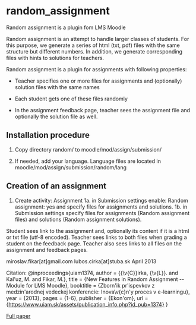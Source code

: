# random_assignment
Random assignment is a plugin fom LMS Moodle

Random assignment is an attempt to handle larger classes of students.
For this purpose, we generate a series of html (txt, pdf) files with the
same structure but different numbers. In addition, we generate
corresponding files with hints to solutions for teachers.

Random assignment is a plugin for assignments with following
properties:

- Teacher specifies one or more files for
  assignments and (optionally) solution files with the same names

- Each student gets one of these files randomly 

- In the assignment feedback page, teacher sees the assignment file
  and optionally the solution file as well.

## Installation procedure

1. Copy directory random/ to moodle/mod/assign/submission/

2. If needed, add your language. Language files are located in
   moodle/mod/assign/submission/random/lang

## Creation of an assignment

1. Create activity: Assignment 
1a. in Submission settings enable: Random assignment: yes and specify files for assignments and solutions.
1b. in Submission settings specify files for assignments (Random assignment files) and solutions (Random assignment solutions).

Student sees link to the assignment and, optionally its content if it
is a html or txt file (utf-8 encoded). Teacher sees links to both files when grading 
a student on the feedback page. Teacher also sees links to all files 
on the assignment and feedback pages.


miroslav.fikar[at]gmail.com
lubos.cirka[at]stuba.sk
April 2013

Citation:
@inproceedings{uiam1374,
author	 = 	{{\v{C}}irka, {\v{L}}. and Kal\'uz, M. and Fikar, M.},
title	 = 	{New Features in Random Assignment -- Module for LMS Moodle},
booktitle	 = 	{Zborn\'ik pr\'ispevkov z medzin\'arodnej vedeckej konferencie: Inova\v{c}n\'y proces v e-learningu},
year	 = 	{2013},
pages	 = 	{1-6},
publisher	 = 	{Ekon\'om},
url	 = 	{https://www.uiam.sk/assets/publication_info.php?id_pub=1374}
} 

<a href="https://www.uiam.sk/assets/publication_info.php?id_pub=1374">Full paper</a>
